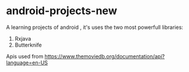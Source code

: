 # android-projects-new

A learning projects of android , it's uses the two most powerfull libraries:

1. Rxjava
2. Butterknife

Apis used from https://www.themoviedb.org/documentation/api?language=en-US 
